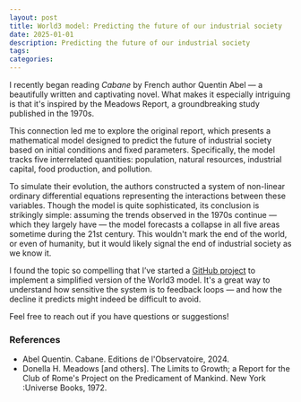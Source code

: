 ```yaml
---
layout: post
title: World3 model: Predicting the future of our industrial society
date: 2025-01-01
description: Predicting the future of our industrial society
tags:
categories:
---
```


I recently began reading *Cabane* by French author Quentin Abel — a beautifully written and captivating novel. What makes it especially intriguing is that it's inspired by the Meadows Report, a groundbreaking study published in the 1970s.

This connection led me to explore the original report, which presents a mathematical model designed to predict the future of industrial society based on initial conditions and fixed parameters. Specifically, the model tracks five interrelated quantities: population, natural resources, industrial capital, food production, and pollution.

To simulate their evolution, the authors constructed a system of non-linear ordinary differential equations representing the interactions between these variables. Though the model is quite sophisticated, its conclusion is strikingly simple: assuming the trends observed in the 1970s continue — which they largely have — the model forecasts a collapse in all five areas sometime during the 21st century. This wouldn't mark the end of the world, or even of humanity, but it would likely signal the end of industrial society as we know it.

I found the topic so compelling that I’ve started a [GitHub project](https://github.com/vincentsouveton/world3) to implement a simplified version of the World3 model. It's a great way to understand how sensitive the system is to feedback loops — and how the decline it predicts might indeed be difficult to avoid.

Feel free to reach out if you have questions or suggestions!

### References
- Abel Quentin. Cabane. Editions de l'Observatoire, 2024.
- Donella H. Meadows [and others]. The Limits to Growth; a Report for the Club of Rome's Project on the Predicament of Mankind. New York :Universe Books, 1972.
